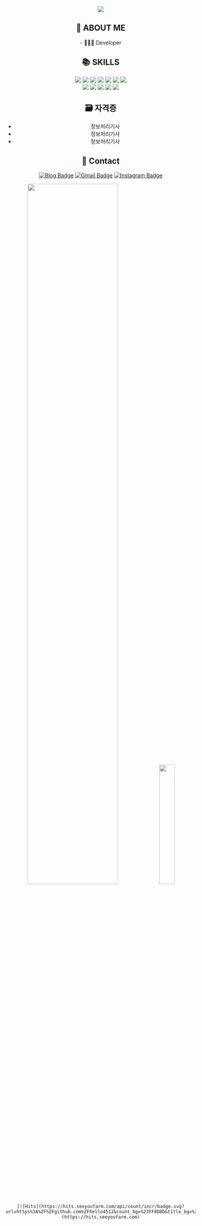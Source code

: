 <div align=center>

  <img src="https://capsule-render.vercel.app/api?type=waving&&color=auto&customColorList=0,2,2,5,30&height=300&section=header&text=SangHoon%20Ryu&fontSize=70&fontColor=ffffff" />

  <h2>🌱  ABOUT ME</h2>
  <p>- 👩🏻‍💻 Developer</p>

  <h2>📚  SKILLS</h2>
  <p>
    <img src="https://img.shields.io/badge/HTML5-E34F26?style=flat-square&logo=HTML5&logoColor=white"/>
    <img src="https://img.shields.io/badge/CSS3-1572B6?style=flat-square&logo=CSS3&3logoColor=white"/>
    <img src="https://img.shields.io/badge/JavaScript-F7DF1E?style=flat-square&logo=JavaScript&logoColor=white"/>
    <img src="https://img.shields.io/badge/jQuery-0769AD?style=flat-square&logo=jQuery&logoColor=white"/>
    <img src="https://img.shields.io/badge/Java-007396?style=flat-square&logo=java&logoColor=white">
    <img src="https://img.shields.io/badge/Oracle-F80000?style=flat-square&logo=oracle&logoColor=white"> 
    <img src="https://img.shields.io/badge/JSON-000000?style=flat-square&logo=JSON&logoColor=white">
    <br/>
    <img src="https://img.shields.io/badge/Github-181717?style=flat-square&logo=github&logoColor=white">
    <img src="https://img.shields.io/badge/Eclipse-2C2255?style=flat-square&logo=EclipseIDE&logoColor=white">
    <img src="https://img.shields.io/badge/Spring-6DB33F?style=flat-square&logo=spring&logoColor=white"> 
    <img src="https://img.shields.io/badge/VSCode-007ACC?style=flat-square&logo=VisualStudioCode&logoColor=white">
    <img src="https://img.shields.io/badge/Amazon_AWS-232F3E?style=flat-square&logo=Amazon AWS&logoColor=white"/>
  </p>

  <h2>🗃 자격증</h2>
  <ul>
    <li>정보처리기사</li>
    <li>정보처리기사</li>
    <li>정보처리기사</li>
  </ul>

  <h2>💬 Contact</h2>

  [![Blog Badge](http://img.shields.io/badge/-Tech%20blog-black?style=flat-square&logo=github&link=https://blog.naver.com/toryu1211)](https://blog.naver.com/toryu1211)
  [![Gmail Badge](https://img.shields.io/badge/Gmail-d14836?style=flat-square&logo=Gmail&logoColor=white&link=mailto:910814rsh@gmail.com)](mailto:910814rsh@gmail.com)
  [![Instagram Badge](https://img.shields.io/badge/Instagram-d14836?style=flat-square&logo=Instagram&logoColor=white&link=https://www.instagram.com/ryuu4512/)](https://www.instagram.com/ryuu4512/)

  <p align="center">
    <img src="https://github-readme-stats.vercel.app/api?username=hello4512&show_icons=true&theme=buefy" width = "69%">
    <img src="https://github-readme-stats.vercel.app/api/top-langs/?username=SujinJeong" width="28.5%">
   </p>


    [![Hits](https://hits.seeyoufarm.com/api/count/incr/badge.svg?url=https%3A%2F%2Fgithub.com%2Fhello4512&count_bg=%23FF8D8D&title_bg=%23938282&icon=github.svg&icon_color=%23E7E7E7&title=hits&edge_flat=false)](https://hits.seeyoufarm.com)

</div>

<!--
Here are some ideas to get you started:
- 🔭 I’m currently working on ...
- 🌱 I’m currently learning ...
- 👯 I’m looking to collaborate on ...
- 🤔 I’m looking for help with ...
- 💬 Ask me about ...
- 📫 How to reach me: ...
- 😄 Pronouns: ...
- ⚡ Fun fact: ...
-->
